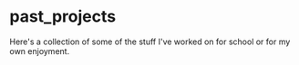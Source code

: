 # past_projects
Here's a collection of some of the stuff I've worked on for school or for my own enjoyment.
